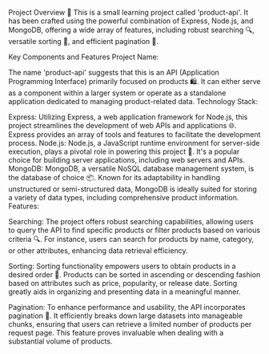 Project Overview
🚀 This is a small learning project called 'product-api'. It has been crafted using the powerful combination of Express, Node.js, and MongoDB, offering a wide array of features, including robust searching 🔍, versatile sorting 🔄, and efficient pagination 📄.

Key Components and Features
Project Name:

The name 'product-api' suggests that this is an API (Application Programming Interface) primarily focused on products 🛍️. It can either serve as a component within a larger system or operate as a standalone application dedicated to managing product-related data.
Technology Stack:

Express: Utilizing Express, a web application framework for Node.js, this project streamlines the development of web APIs and applications 🌐. Express provides an array of tools and features to facilitate the development process.
Node.js: Node.js, a JavaScript runtime environment for server-side execution, plays a pivotal role in powering this project 🚀. It's a popular choice for building server applications, including web servers and APIs.
MongoDB: MongoDB, a versatile NoSQL database management system, is the database of choice 📦. Known for its adaptability in handling unstructured or semi-structured data, MongoDB is ideally suited for storing a variety of data types, including comprehensive product information.
Features:

Searching: The project offers robust searching capabilities, allowing users to query the API to find specific products or filter products based on various criteria 🔍. For instance, users can search for products by name, category, or other attributes, enhancing data retrieval efficiency.

Sorting: Sorting functionality empowers users to obtain products in a desired order 🔄. Products can be sorted in ascending or descending fashion based on attributes such as price, popularity, or release date. Sorting greatly aids in organizing and presenting data in a meaningful manner.

Pagination: To enhance performance and usability, the API incorporates pagination 📄. It efficiently breaks down large datasets into manageable chunks, ensuring that users can retrieve a limited number of products per request page. This feature proves invaluable when dealing with a substantial volume of products.
